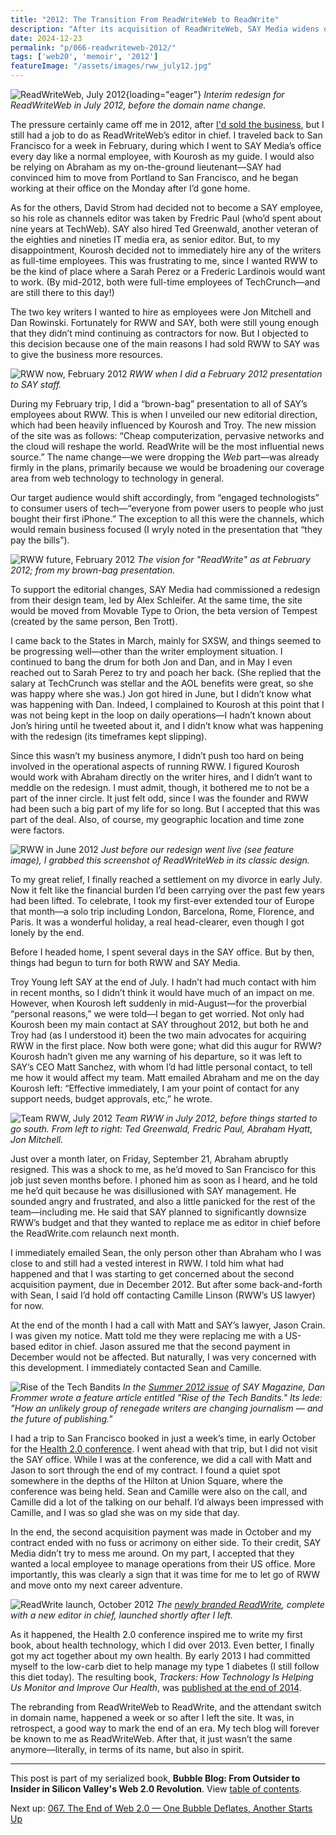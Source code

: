 ```yaml
---
title: "2012: The Transition From ReadWriteWeb to ReadWrite"
description: "After its acquisition of ReadWriteWeb, SAY Media widens our coverage but does not give the site the resources it needs. Later, several key people leave SAY and/or RWW — including me."
date: 2024-12-23
permalink: "p/066-readwriteweb-2012/"
tags: ['web20', 'memoir', '2012']
featureImage: "/assets/images/rww_july12.jpg"
---
```


![ReadWriteWeb, July 2012](/assets/images/rww_july12.jpg){loading="eager"}
*Interim redesign for ReadWriteWeb in July 2012, before the domain name change.*

The pressure certainly came off me in 2012, after [I'd sold the business](/p/065-selling-readwriteweb/), but I still had a job to do as ReadWriteWeb’s editor in chief. I traveled back to San Francisco for a week in February, during which I went to SAY Media’s office every day like a normal employee, with Kourosh as my guide. I would also be relying on Abraham as my on-the-ground lieutenant—SAY had convinced him to move from Portland to San Francisco, and he began working at their office on the Monday after I’d gone home.

As for the others, David Strom had decided not to become a SAY employee, so his role as channels editor was taken by Fredric Paul (who’d spent about nine years at TechWeb). SAY also hired Ted Greenwald, another veteran of the eighties and nineties IT media era, as senior editor. But, to my disappointment, Kourosh decided not to immediately hire any of the writers as full-time employees. This was frustrating to me, since I wanted RWW to be the kind of place where a Sarah Perez or a Frederic Lardinois would want to work. (By mid-2012, both were full-time employees of TechCrunch—and are still there to this day!)

The two key writers I wanted to hire as employees were Jon Mitchell and Dan Rowinski. Fortunately for RWW and SAY, both were still young enough that they didn’t mind continuing as contractors for now. But I objected to this decision because one of the main reasons I had sold RWW to SAY was to give the business more resources.

![RWW now, February 2012](/assets/images/rww-now-feb2012.jpg)
*RWW when I did a February 2012 presentation to SAY staff.*

During my February trip, I did a “brown-bag” presentation to all of SAY’s employees about RWW. This is when I unveiled our new editorial direction, which had been heavily influenced by Kourosh and Troy. The new mission of the site was as follows: “Cheap computerization, pervasive networks and the cloud will reshape the world. ReadWrite will be the most influential news source.” The name change—we were dropping the *Web* part—was already firmly in the plans, primarily because we would be broadening our coverage area from web technology to technology in general.

Our target audience would shift accordingly, from “engaged technologists” to consumer users of tech—“everyone from power users to people who just bought their first iPhone.” The exception to all this were the channels, which would remain business focused (I wryly noted in the presentation that “they pay the bills”).

![RWW future, February 2012](/assets/images/rw-future-feb2012.jpg)
*The vision for "ReadWrite" as at February 2012; from my brown-bag presentation.*

To support the editorial changes, SAY Media had commissioned a redesign from their design team, led by Alex Schleifer. At the same time, the site would be moved from Movable Type to Orion, the beta version of Tempest (created by the same person, Ben Trott).

I came back to the States in March, mainly for SXSW, and things seemed to be progressing well—other than the writer employment situation. I continued to bang the drum for both Jon and Dan, and in May I even reached out to Sarah Perez to try and poach her back. (She replied that the salary at TechCrunch was stellar and the AOL benefits were great, so she was happy where she was.) Jon got hired in June, but I didn’t know what was happening with Dan. Indeed, I complained to Kourosh at this point that I was not being kept in the loop on daily operations—I hadn’t known about Jon’s hiring until he tweeted about it, and I didn’t know what was happening with the redesign (its timeframes kept slipping).

Since this wasn’t my business anymore, I didn’t push too hard on being involved in the operational aspects of running RWW. I figured Kourosh would work with Abraham directly on the writer hires, and I didn’t want to meddle on the redesign. I must admit, though, it bothered me to not be a part of the inner circle. It just felt odd, since I was the founder and RWW had been such a big part of my life for so long. But I accepted that this was part of the deal. Also, of course, my geographic location and time zone were factors.

![RWW in June 2012](/assets/images/rww_june2012.jpg)
*Just before our redesign went live (see feature image), I grabbed this screenshot of ReadWriteWeb in its classic design.*

To my great relief, I finally reached a settlement on my divorce in early July. Now it felt like the financial burden I’d been carrying over the past few years had been lifted. To celebrate, I took my first-ever extended tour of Europe that month—a solo trip including London, Barcelona, Rome, Florence, and Paris. It was a wonderful holiday, a real head-clearer, even though I got lonely by the end.

Before I headed home, I spent several days in the SAY office. But by then, things had begun to turn for both RWW and SAY Media.

Troy Young left SAY at the end of July. I hadn’t had much contact with him in recent months, so I didn’t think it would have much of an impact on me. However, when Kourosh left suddenly in mid-August—for the proverbial “personal reasons,” we were told—I began to get worried. Not only had Kourosh been my main contact at SAY throughout 2012, but both he and Troy had (as I understood it) been the two main advocates for acquiring RWW in the first place. Now both were gone; what did this augur for RWW? Kourosh hadn’t given me any warning of his departure, so it was left to SAY’s CEO Matt Sanchez, with whom I’d had little personal contact, to tell me how it would affect my team. Matt emailed Abraham and me on the day Kourosh left: “Effective immediately, I am your point of contact for any support needs, budget approvals, etc,” he wrote.

![Team RWW, July 2012](/assets/images/team-rww-july2012.jpg)
*Team RWW in July 2012, before things started to go south. From left to right: Ted Greenwald, Fredric Paul, Abraham Hyatt, Jon Mitchell.*

Just over a month later, on Friday, September 21, Abraham abruptly resigned. This was a shock to me, as he’d moved to San Francisco for this job just seven months before. I phoned him as soon as I heard, and he told me he’d quit because he was disillusioned with SAY management. He sounded angry and frustrated, and also a little panicked for the rest of the team—including me. He said that SAY planned to significantly downsize RWW’s budget and that they wanted to replace me as editor in chief before the ReadWrite.com relaunch next month.

I immediately emailed Sean, the only person other than Abraham who I was close to and still had a vested interest in RWW. I told him what had happened and that I was starting to get concerned about the second acquisition payment, due in December 2012. But after some back-and-forth with Sean, I said I’d hold off contacting Camille Linson (RWW’s US lawyer) for now.

At the end of the month I had a call with Matt and SAY’s lawyer, Jason Crain. I was given my notice. Matt told me they were replacing me with a US-based editor in chief. Jason assured me that the second payment in December would not be affected. But naturally, I was very concerned with this development. I immediately contacted Sean and Camille.

![Rise of the Tech Bandits](/assets/images/tech-bandits-2012.jpg)
*In the [Summer 2012 issue](https://web.archive.org/web/20120525003950/http://www.saymedia.com/magazine.php) of SAY Magazine, Dan Frommer wrote a feature article entitled "Rise of the Tech Bandits." Its lede: "How an unlikely group of renegade writers are changing journalism — and the future of publishing."* 

I had a trip to San Francisco booked in just a week’s time, in early October for the [Health 2.0 conference](https://web.archive.org/web/20121003153459/http://www.health2con.com/events/conferences/san-francisco-fall-2012/). I went ahead with that trip, but I did not visit the SAY office. While I was at the conference, we did a call with Matt and Jason to sort through the end of my contract. I found a quiet spot somewhere in the depths of the Hilton at Union Square, where the conference was being held. Sean and Camille were also on the call, and Camille did a lot of the talking on our behalf. I’d always been impressed with Camille, and I was so glad she was on my side that day.

In the end, the second acquisition payment was made in October and my contract ended with no fuss or acrimony on either side. To their credit, SAY Media didn’t try to mess me around. On my part, I accepted that they wanted a local employee to manage operations from their US office. More importantly, this was clearly a sign that it was time for me to let go of RWW and move onto my next career adventure.

![ReadWrite launch, October 2012](/assets/images/readwrite-launch-oct12.jpg)
*The [newly branded ReadWrite](https://www.saydaily.com/2012/10/say-media-introduces-readwrite-and-dan-lyons), complete with a new editor in chief, launched shortly after I left.*

As it happened, the Health 2.0 conference inspired me to write my first book, about health technology, which I did over 2013. Even better, I finally got my act together about my own health. By early 2013 I had committed myself to the low-carb diet to help manage my type 1 diabetes (I still follow this diet today). The resulting book, *Trackers: How Technology Is Helping Us Monitor and Improve Our Health*, was [published at the end of 2014](https://ricmac.org/trackers/).

The rebranding from ReadWriteWeb to ReadWrite, and the attendant switch in domain name, happened a week or so after I left the site. It was, in retrospect, a good way to mark the end of an era. My tech blog will forever be known to me as ReadWriteWeb. After that, it just wasn’t the same anymore—literally, in terms of its name, but also in spirit.

* * *

This post is part of my serialized book, **Bubble Blog: From Outsider to Insider in Silicon Valley's Web 2.0 Revolution**. View [table of contents](/p/roadmap-bubbleblog/).

Next up: [067. The End of Web 2.0 — One Bubble Deflates, Another Starts Up](/p/067-end-of-web20/)